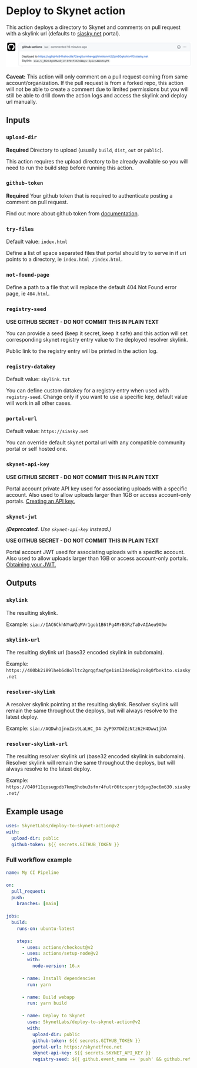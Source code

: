 # Deploy to Skynet action

This action deploys a directory to Skynet and comments on pull request with a skylink url (defaults to [siasky.net](https://siasky.net) portal).

![Screenshot of Pull Request notification](screenshot.png)

**Caveat:** This action will only comment on a pull request coming from same account/organization. If the pull request is from a forked repo, this action will not be able to create a comment due to limited permissions but you will still be able to drill down the action logs and access the skylink and deploy url manually.

## Inputs

### `upload-dir`

**Required** Directory to upload (usually `build`, `dist`, `out` or `public`).

This action requires the upload directory to be already available so you will need to run the build step before running this action.

### `github-token`

**Required** Your github token that is required to authenticate posting a comment on pull request.

Find out more about github token from [documentation](https://docs.github.com/en/free-pro-team@latest/actions/reference/authentication-in-a-workflow).

### `try-files`

Default value: `index.html`

Define a list of space separated files that portal should try to serve in if uri points to a directory, ie `index.html /index.html`.

### `not-found-page`

Define a path to a file that will replace the default 404 Not Found error page, ie `404.html`.

### `registry-seed`

**USE GITHUB SECRET - DO NOT COMMIT THIS IN PLAIN TEXT**

You can provide a seed (keep it secret, keep it safe) and this action will set corresponding skynet registry entry value to the deployed resolver skylink.

Public link to the registry entry will be printed in the action log.

### `registry-datakey`

Default value: `skylink.txt`

You can define custom datakey for a registry entry when used with `registry-seed`. Change only if you want to use a specific key, default value will work in all other cases.

### `portal-url`

Default value: `https://siasky.net`

You can override default skynet portal url with any compatible community portal or self hosted one.

### `skynet-api-key`

**USE GITHUB SECRET - DO NOT COMMIT THIS IN PLAIN TEXT**

Portal account private API key used for associating uploads with a specific account. Also used to allow uploads larger than 1GB or access account-only portals.
[Creating an API key.](https://docs.skynetlabs.com/developer-guides/server-hosted-skynet-usage#obtaining-your-skynet-api-key)

### `skynet-jwt`

_(**Deprecated.** Use `skynet-api-key` instead.)_

**USE GITHUB SECRET - DO NOT COMMIT THIS IN PLAIN TEXT**

Portal account JWT used for associating uploads with a specific account. Also used to allow uploads larger than 1GB or access account-only portals.
[Obtaining your JWT.](https://docs.siasky.net/developer-guides/server-hosted-skynet-usage#obtaining-your-jwt)

## Outputs

### `skylink`

The resulting skylink.

Example: `sia://IAC6CkhNYuWZqMVr1gob1B6tPg4MrBGRzTaDvAIAeu9A9w`

### `skylink-url`

The resulting skylink url (base32 encoded skylink in subdomain).

Example: `https://400bk2i89lheb6d8olltc2grqgfaqfge1im134ed6q1ro0g0fbnk1to.siasky.net`

### `resolver-skylink`

A resolver skylink pointing at the resulting skylink. Resolver skylink will remain the same throughout the deploys, but will always resolve to the latest deploy.

Example: `sia://AQDwh1jnoZas9LaLHC_D4-2yP9XYDdZzNtz62H4Dww1jDA`

### `resolver-skylink-url`

The resulting resolver skylink url (base32 encoded skylink in subdomain). Resolver skylink will remain the same throughout the deploys, but will always resolve to the latest deploy.

Example: `https://040f11qosugpdb7kmq5hobu3sfmr4fulr06tcspmrjtdgvg3oc6m630.siasky.net/`

## Example usage

```yaml
uses: SkynetLabs/deploy-to-skynet-action@v2
with:
  upload-dir: public
  github-token: ${{ secrets.GITHUB_TOKEN }}
```

### Full workflow example

```yaml
name: My CI Pipeline

on:
  pull_request:
  push:
    branches: [main]

jobs:
  build:
    runs-on: ubuntu-latest

    steps:
      - uses: actions/checkout@v2
      - uses: actions/setup-node@v2
        with:
          node-version: 16.x

      - name: Install dependencies
        run: yarn

      - name: Build webapp
        run: yarn build

      - name: Deploy to Skynet
        uses: SkynetLabs/deploy-to-skynet-action@v2
        with:
          upload-dir: public
          github-token: ${{ secrets.GITHUB_TOKEN }}
          portal-url: https://skynetfree.net
          skynet-api-key: ${{ secrets.SKYNET_API_KEY }}
          registry-seed: ${{ github.event_name == 'push' && github.ref == 'refs/heads/main' && secrets.REGISTRY_SEED || '' }}
```
